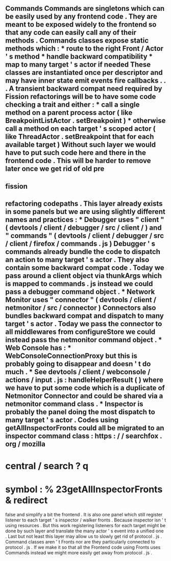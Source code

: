 #
Commands
Commands
are
singletons
which
can
be
easily
used
by
any
frontend
code
.
They
are
meant
to
be
exposed
widely
to
the
frontend
so
that
any
code
can
easily
call
any
of
their
methods
.
Commands
classes
expose
static
methods
which
:
*
route
to
the
right
Front
/
Actor
'
s
method
*
handle
backward
compatibility
*
map
to
many
target
'
s
actor
if
needed
These
classes
are
instantiated
once
per
descriptor
and
may
have
inner
state
emit
events
fire
callbacks
.
.
.
A
transient
backward
compat
need
required
by
Fission
refactorings
will
be
to
have
some
code
checking
a
trait
and
either
:
*
call
a
single
method
on
a
parent
process
actor
(
like
BreakpointListActor
.
setBreakpoint
)
*
otherwise
call
a
method
on
each
target
'
s
scoped
actor
(
like
ThreadActor
.
setBreakpoint
that
for
each
available
target
)
Without
such
layer
we
would
have
to
put
such
code
here
and
there
in
the
frontend
code
.
This
will
be
harder
to
remove
later
once
we
get
rid
of
old
pre
-
fission
-
refactoring
codepaths
.
This
layer
already
exists
in
some
panels
but
we
are
using
slightly
different
names
and
practices
:
*
Debugger
uses
"
client
"
(
devtools
/
client
/
debugger
/
src
/
client
/
)
and
"
commands
"
(
devtools
/
client
/
debugger
/
src
/
client
/
firefox
/
commands
.
js
)
Debugger
'
s
commands
already
bundle
the
code
to
dispatch
an
action
to
many
target
'
s
actor
.
They
also
contain
some
backward
compat
code
.
Today
we
pass
around
a
client
object
via
thunkArgs
which
is
mapped
to
commands
.
js
instead
we
could
pass
a
debugger
command
object
.
*
Network
Monitor
uses
"
connector
"
(
devtools
/
client
/
netmonitor
/
src
/
connector
)
Connectors
also
bundles
backward
compat
and
dispatch
to
many
target
'
s
actor
.
Today
we
pass
the
connector
to
all
middlewares
from
configureStore
we
could
instead
pass
the
netmonitor
command
object
.
*
Web
Console
has
:
*
WebConsoleConnectionProxy
but
this
is
probably
going
to
disappear
and
doesn
'
t
do
much
.
*
See
devtools
/
client
/
webconsole
/
actions
/
input
.
js
:
handleHelperResult
(
)
where
we
have
to
put
some
code
which
is
a
duplicate
of
Netmonitor
Connector
and
could
be
shared
via
a
netmonitor
command
class
.
*
Inspector
is
probably
the
panel
doing
the
most
dispatch
to
many
target
'
s
actor
.
Codes
using
getAllInspectorFronts
could
all
be
migrated
to
an
inspector
command
class
:
https
:
/
/
searchfox
.
org
/
mozilla
-
central
/
search
?
q
=
symbol
:
%
23getAllInspectorFronts
&
redirect
=
false
and
simplify
a
bit
the
frontend
.
It
is
also
one
panel
which
still
register
listener
to
each
target
'
s
inspector
/
walker
fronts
.
Because
inspector
isn
'
t
using
resources
.
But
this
work
registering
listeners
for
each
target
might
be
done
by
such
layer
and
translate
the
many
actor
'
s
event
into
a
unified
one
.
Last
but
not
least
this
layer
may
allow
us
to
slowly
get
rid
of
protocol
.
js
.
Command
classes
aren
'
t
Fronts
nor
are
they
particularly
connected
to
protocol
.
js
.
If
we
make
it
so
that
all
the
Frontend
code
using
Fronts
uses
Commands
instead
we
might
more
easily
get
away
from
protocol
.
js
.

